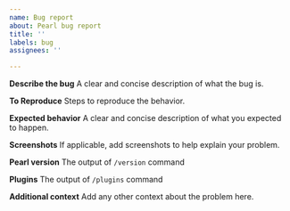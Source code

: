 ```yaml
---
name: Bug report
about: Pearl bug report
title: ''
labels: bug
assignees: ''

---
```


**Describe the bug**
A clear and concise description of what the bug is.

**To Reproduce**
Steps to reproduce the behavior.

**Expected behavior**
A clear and concise description of what you expected to happen.

**Screenshots**
If applicable, add screenshots to help explain your problem. 

**Pearl version**
The output of `/version` command

**Plugins**
The output of `/plugins` command

**Additional context**
Add any other context about the problem here.
